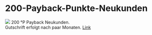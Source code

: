 # 200-Payback-Punkte-Neukunden
<img src="https://v-i-t-t-i.de/wp-content/uploads/2016/08/payback-logo-mann.jpg">
200 °P Payback Neukunden.<br>
Gutschrift erfolgt nach paar Monaten.
<a href="https://www.payback.de/anmelden/freunde-werben?mgm-ref=ef2d875c-ebde-4e23-a29f-969c4f545121&excid=mgm&incid=mgm">Link</a>
